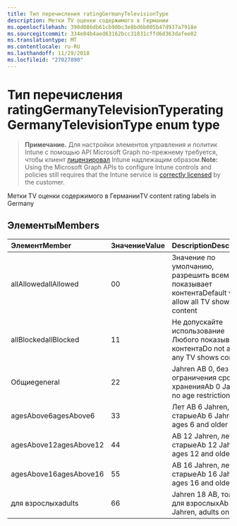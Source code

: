 ```yaml
---
title: Тип перечисления ratingGermanyTelevisionType
description: Метки TV оценки содержимого в Германии
ms.openlocfilehash: 390d086db61cb90bc3e8bd6b005b47d937a7918e
ms.sourcegitcommit: 334e84b4aed63162bcc31831cffd6d363dafee02
ms.translationtype: MT
ms.contentlocale: ru-RU
ms.lasthandoff: 11/29/2018
ms.locfileid: "27027890"
---
```

# <a name="ratinggermanytelevisiontype-enum-type"></a><span data-ttu-id="48458-103">Тип перечисления ratingGermanyTelevisionType</span><span class="sxs-lookup"><span data-stu-id="48458-103">ratingGermanyTelevisionType enum type</span></span>

> <span data-ttu-id="48458-104">**Примечание.** Для настройки элементов управления и политик Intune с помощью API Microsoft Graph по-прежнему требуется, чтобы клиент [лицензировал](https://go.microsoft.com/fwlink/?linkid=839381) Intune надлежащим образом.</span><span class="sxs-lookup"><span data-stu-id="48458-104">**Note:** Using the Microsoft Graph APIs to configure Intune controls and policies still requires that the Intune service is [correctly licensed](https://go.microsoft.com/fwlink/?linkid=839381) by the customer.</span></span>

<span data-ttu-id="48458-105">Метки TV оценки содержимого в Германии</span><span class="sxs-lookup"><span data-stu-id="48458-105">TV content rating labels in Germany</span></span>
## <a name="members"></a><span data-ttu-id="48458-106">Элементы</span><span class="sxs-lookup"><span data-stu-id="48458-106">Members</span></span>
|<span data-ttu-id="48458-107">Элемент</span><span class="sxs-lookup"><span data-stu-id="48458-107">Member</span></span>|<span data-ttu-id="48458-108">Значение</span><span class="sxs-lookup"><span data-stu-id="48458-108">Value</span></span>|<span data-ttu-id="48458-109">Description</span><span class="sxs-lookup"><span data-stu-id="48458-109">Description</span></span>|
|:---|:---|:---|
|<span data-ttu-id="48458-110">allAllowed</span><span class="sxs-lookup"><span data-stu-id="48458-110">allAllowed</span></span>|<span data-ttu-id="48458-111">0</span><span class="sxs-lookup"><span data-stu-id="48458-111">0</span></span>|<span data-ttu-id="48458-112">Значение по умолчанию, разрешить всем TV показывает контента</span><span class="sxs-lookup"><span data-stu-id="48458-112">Default value, allow all TV shows content</span></span>|
|<span data-ttu-id="48458-113">allBlocked</span><span class="sxs-lookup"><span data-stu-id="48458-113">allBlocked</span></span>|<span data-ttu-id="48458-114">1</span><span class="sxs-lookup"><span data-stu-id="48458-114">1</span></span>|<span data-ttu-id="48458-115">Не допускайте использование Любого показывает контента</span><span class="sxs-lookup"><span data-stu-id="48458-115">Do not allow any TV shows content</span></span>|
|<span data-ttu-id="48458-116">Общие</span><span class="sxs-lookup"><span data-stu-id="48458-116">general</span></span>|<span data-ttu-id="48458-117">2</span><span class="sxs-lookup"><span data-stu-id="48458-117">2</span></span>|<span data-ttu-id="48458-118">Jahren AB 0, без ограничения срока хранения</span><span class="sxs-lookup"><span data-stu-id="48458-118">Ab 0 Jahren, no age restrictions</span></span>|
|<span data-ttu-id="48458-119">agesAbove6</span><span class="sxs-lookup"><span data-stu-id="48458-119">agesAbove6</span></span>|<span data-ttu-id="48458-120">3</span><span class="sxs-lookup"><span data-stu-id="48458-120">3</span></span>|<span data-ttu-id="48458-121">Лет AB 6 Jahren, 6 и старые</span><span class="sxs-lookup"><span data-stu-id="48458-121">Ab 6 Jahren, ages 6 and older</span></span>|
|<span data-ttu-id="48458-122">agesAbove12</span><span class="sxs-lookup"><span data-stu-id="48458-122">agesAbove12</span></span>|<span data-ttu-id="48458-123">4</span><span class="sxs-lookup"><span data-stu-id="48458-123">4</span></span>|<span data-ttu-id="48458-124">AB 12 Jahren, лет 12 и старые</span><span class="sxs-lookup"><span data-stu-id="48458-124">Ab 12 Jahren, ages 12 and older</span></span>|
|<span data-ttu-id="48458-125">agesAbove16</span><span class="sxs-lookup"><span data-stu-id="48458-125">agesAbove16</span></span>|<span data-ttu-id="48458-126">5</span><span class="sxs-lookup"><span data-stu-id="48458-126">5</span></span>|<span data-ttu-id="48458-127">AB 16 Jahren, лет 16 и старые</span><span class="sxs-lookup"><span data-stu-id="48458-127">Ab 16 Jahren, ages 16 and older</span></span>|
|<span data-ttu-id="48458-128">для взрослых</span><span class="sxs-lookup"><span data-stu-id="48458-128">adults</span></span>|<span data-ttu-id="48458-129">6</span><span class="sxs-lookup"><span data-stu-id="48458-129">6</span></span>|<span data-ttu-id="48458-130">Jahren 18 AB, только для взрослых</span><span class="sxs-lookup"><span data-stu-id="48458-130">Ab 18 Jahren, adults only</span></span>|



